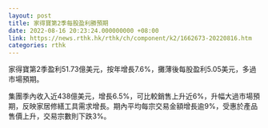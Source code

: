 ```yaml
---
layout: post
title: 家得寶第2季每股盈利勝預期
date: 2022-08-16 20:23:24.000000000 +08:00
link: https://news.rthk.hk/rthk/ch/component/k2/1662673-20220816.htm
categories: rthk
---
```


家得寶第2季盈利51.73億美元，按年增長7.6%，攤薄後每股盈利5.05美元，多過市場預期。

集團季內收入近438億美元，增長6.5%，可比較銷售上升近6%，升幅大過市場預期，反映家居修繕工具需求增長。期內平均每宗交易金額增長逾9%，受惠於產品售價上升，交易宗數則下跌3%。
